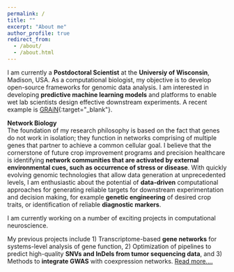 ```yaml
---
permalink: /
title: ""
excerpt: "About me"
author_profile: true
redirect_from: 
  - /about/
  - /about.html
---
```



I am currently a **Postdoctoral Scientist** at the **Universiy of Wisconsin**, Madison, USA. As a computational biologist, 
my objective is to develop open-source frameworks for genomic data analysis. I am interested in developing  **predictive machine learning models** and platforms to enable wet lab scientists design effective downstream experiments. A recent example is  [GRAiN](http://rrn.uark.edu/shiny/apps/GRAiN/){:target="_blank"}.


**Network Biology**<br>
The foundation of my research philosophy is based on the fact that genes do not work in isolation; 
they function in networks comprising of multiple genes that partner to achieve a common cellular goal. 
I believe that the cornerstone of future crop improvement programs and precision healthcare is 
identifying **network communities that are activated by external environmental cues, such as occurrence of stress or disease**. 
With quickly evolving genomic technologies that allow data generation at unprecedented levels, I am enthusiastic about the 
potential of **data-driven** computational approaches for generating reliable targets for downstream experimentation and decision making, 
for example **genetic engineering** of desired crop traits, or identification of reliable **diagnostic markers**. 

I am currently working on a number of exciting projects in computational neuroscience.

My previous projects include 1) Transcriptome-based **gene networks** for systems-level analysis of 
gene function, 2) Optimization of pipelines to predict high-quality **SNVs and InDels from tumor sequencing data**, and
3) Methods to **integrate GWAS** with coexpression networks. [Read more....](https://cngupta.github.io/portfolio/)
